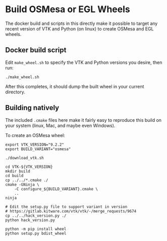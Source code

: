 # Build OSMesa or EGL Wheels

The docker build and scripts in this directly make it possible to target any recent version of VTK and Python (on linux) to create OSMesa and EGL wheels.

## Docker build script

Edit `make_wheel.sh` to specify the VTK and Python versions you desire, then run:

```
./make_wheel.sh
```

After this completes, it should dump the built wheel in your current directory.


## Building natively

The included `.cmake` files here make it fairly easy to reproduce this build on your system (linux, Mac, and maybe even Windows).

To create an OSMesa wheel:

```
export VTK_VERSION="9.2.2"
export BUILD_VARIANT="osmesa"

./download_vtk.sh

cd VTK-${VTK_VERSION}
mkdir build
cd build
cp ../../*.cmake ./
cmake -GNinja \
    -C configure_${BUILD_VARIANT}.cmake \
    ..
ninja

# Edit the setup.py file to support variant in version
# https://gitlab.kitware.com/vtk/vtk/-/merge_requests/9674
cp ../../hack_version.py ./
python hack_version.py

python -m pip install wheel
python setup.py bdist_wheel
```
